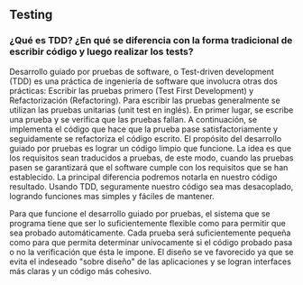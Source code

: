 ## Testing
### ¿Qué es TDD? ¿En qué se diferencia con la forma tradicional de escribir código y luego realizar los tests?

Desarrollo guiado por pruebas de software, o Test-driven development (TDD) es una práctica de ingeniería de software que involucra otras dos prácticas: Escribir las pruebas primero (Test First Development) y Refactorización (Refactoring). Para escribir las pruebas generalmente se utilizan las pruebas unitarias (unit test en inglés). En primer lugar, se escribe una prueba y se verifica que las pruebas fallan. A continuación, se implementa el código que hace que la prueba pase satisfactoriamente y seguidamente se refactoriza el código escrito. El propósito del desarrollo guiado por pruebas es lograr un código limpio que funcione. La idea es que los requisitos sean traducidos a pruebas, de este modo, cuando las pruebas pasen se garantizará que el software cumple con los requisitos que se han establecido. La principal diferencia podremos notarla en nuestro código resultado. Usando TDD, seguramente nuestro código sea mas desacoplado, logrando funciones mas simples y fáciles de mantener. 

Para que funcione el desarrollo guiado por pruebas, el sistema que se programa tiene que ser lo suficientemente flexible como para permitir que sea probado automáticamente. Cada prueba será suficientemente pequeña como para que permita determinar unívocamente si el código probado pasa o no la verificación que ésta le impone. El diseño se ve favorecido ya que se evita el indeseado "sobre diseño" de las aplicaciones y se logran interfaces más claras y un código más cohesivo. 

